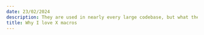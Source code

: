 ```yaml
---
date: 23/02/2024
description: They are used in nearly every large codebase, but what the hell is an X macro?
title: Why I love X macros
---
```

